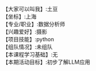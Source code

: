 【大家可以叫我】:土豆  
【坐标】:上海  
【专业/职业】:数据分析师  
【兴趣爱好】:摄影  
【项目技能】:python  
【组队情况】:未组队  
【本课程学习基础】:无  
【本期活动目标】:初步了解LLM应用  
